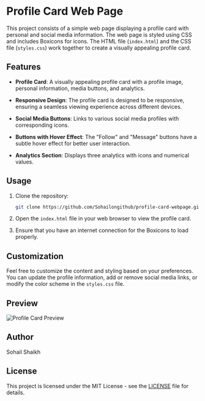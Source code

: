 # Profile Card Web Page

This project consists of a simple web page displaying a profile card with personal and social media information. The web page is styled using CSS and includes Boxicons for icons. The HTML file (`index.html`) and the CSS file (`styles.css`) work together to create a visually appealing profile card.

## Features

- **Profile Card**: A visually appealing profile card with a profile image, personal information, media buttons, and analytics.

- **Responsive Design**: The profile card is designed to be responsive, ensuring a seamless viewing experience across different devices.

- **Social Media Buttons**: Links to various social media profiles with corresponding icons.

- **Buttons with Hover Effect**: The "Follow" and "Message" buttons have a subtle hover effect for better user interaction.

- **Analytics Section**: Displays three analytics with icons and numerical values.

## Usage

1. Clone the repository:
   ```bash
   git clone https://github.com/Sohailongithub/profile-card-webpage.git
   ```

2. Open the `index.html` file in your web browser to view the profile card.

3. Ensure that you have an internet connection for the Boxicons to load properly.

## Customization

Feel free to customize the content and styling based on your preferences. You can update the profile information, add or remove social media links, or modify the color scheme in the `styles.css` file.

## Preview

![Profile Card Preview](images/profile_card_preview.png)

## Author

Sohail Shaikh

## License

This project is licensed under the MIT License - see the [LICENSE](LICENSE) file for details.
